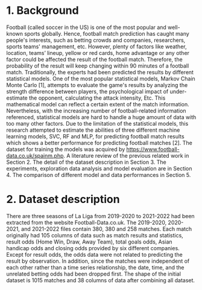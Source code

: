 # 1. Background
Football (called soccer in the US) is one of the most popular and well-known sports globally. Hence, football match prediction has caught many people's interests, such as betting crowds and companies, researchers, sports teams' management, etc. However, plenty of factors like weather, location, teams’ lineup, yellow or red cards, home advantage or any other factor could be affected the result of the football match. Therefore, the probability of the result will keep changing within 90 minutes of a football match.
Traditionally, the experts had been predicted the results by different statistical models. One of the most popular statistical models, Markov Chain Monte Carlo [1], attempts to evaluate the game's results by analyzing the strength difference between players, the psychological impact of under-estimate the opponent, calculating the attack intensity, Etc. This mathematical model can reflect a certain extent of the match information. Nevertheless, with the increasing number of football-related information referenced, statistical models are hard to handle a huge amount of data with too many other factors.
Due to the limitation of the statistical models, this research attempted to estimate the abilities of three different machine learning models, SVC, RF and MLP, for predicting football match results which shows a better performance for predicting football matches [2]. The dataset for training the models was acquired by https://www.football-data.co.uk/spainm.php.
A literature review of the previous related work in Section 2. The detail of the dataset description in Section 3. The experiments, exploration data analysis and model evaluation are in Section 4. The comparison of different model and data performances in Section 5.

# 2. Dataset description
There are three seasons of La Liga from 2019-2020 to 2021-2022 had been extracted from the website Football-Data.co.uk. The 2019-2020, 2020-2021, and 2021-2022 files contain 380, 380 and 258 matches. Each match originally had 105 columns of data such as match results and statistics, result odds (Home Win, Draw, Away Team), total goals odds, Asian handicap odds and closing odds provided by six different companies. Except for result odds, the odds data were not related to predicting the result by observation. In addition, since the matches were independent of each other rather than a time series relationship, the date, time, and the unrelated betting odds had been dropped first. The shape of the initial dataset is 1015 matches and 38 columns of data after combining all dataset.
